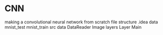# CNN
making a convolutional neural network from scratch
file structure
.idea
data
  mnist_test
  mnist_train
src
  data
    DataReader
    Image
  layers
    Layer
  Main
